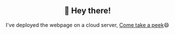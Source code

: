 
<h2 align="center">👋 Hey there!</h2>
<p align="center">I've deployed the webpage on a cloud server, <a href="http://47.109.207.1:3333">Come take a peek</a>😄</p>
